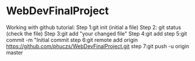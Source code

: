 # WebDevFinalProject
Working with github tutorial:
Step 1:git init (initial a file)
Step 2: git status (check the file)
Step 3:git add "your changed file"
Step 4:git add
step 5:git commit -m "Initial commit
step 6:git remote add origin https://github.com/phuczs/WebDevFinalProject.git
step 7:git push -u origin master
